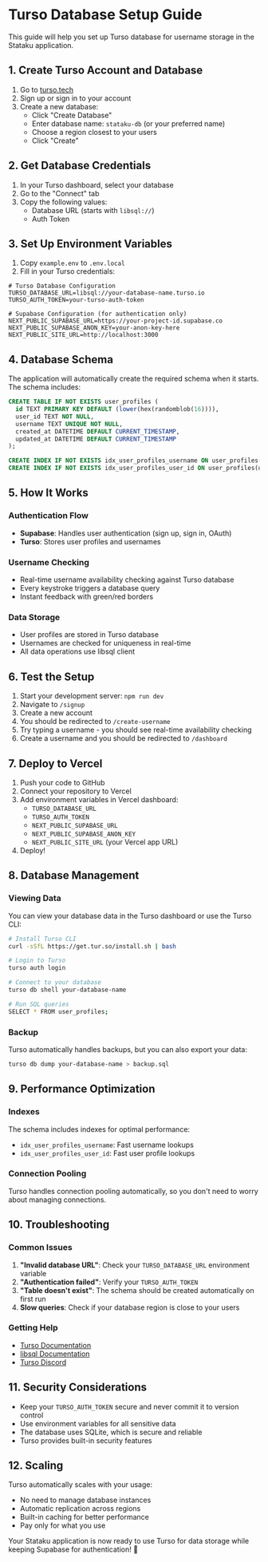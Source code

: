 # Turso Database Setup Guide

This guide will help you set up Turso database for username storage in the Stataku application.

## 1. Create Turso Account and Database

1. Go to [turso.tech](https://turso.tech)
2. Sign up or sign in to your account
3. Create a new database:
   - Click "Create Database"
   - Enter database name: `stataku-db` (or your preferred name)
   - Choose a region closest to your users
   - Click "Create"

## 2. Get Database Credentials

1. In your Turso dashboard, select your database
2. Go to the "Connect" tab
3. Copy the following values:
   - Database URL (starts with `libsql://`)
   - Auth Token

## 3. Set Up Environment Variables

1. Copy `example.env` to `.env.local`
2. Fill in your Turso credentials:

```env
# Turso Database Configuration
TURSO_DATABASE_URL=libsql://your-database-name.turso.io
TURSO_AUTH_TOKEN=your-turso-auth-token

# Supabase Configuration (for authentication only)
NEXT_PUBLIC_SUPABASE_URL=https://your-project-id.supabase.co
NEXT_PUBLIC_SUPABASE_ANON_KEY=your-anon-key-here
NEXT_PUBLIC_SITE_URL=http://localhost:3000
```

## 4. Database Schema

The application will automatically create the required schema when it starts. The schema includes:

```sql
CREATE TABLE IF NOT EXISTS user_profiles (
  id TEXT PRIMARY KEY DEFAULT (lower(hex(randomblob(16)))),
  user_id TEXT NOT NULL,
  username TEXT UNIQUE NOT NULL,
  created_at DATETIME DEFAULT CURRENT_TIMESTAMP,
  updated_at DATETIME DEFAULT CURRENT_TIMESTAMP
);

CREATE INDEX IF NOT EXISTS idx_user_profiles_username ON user_profiles(username);
CREATE INDEX IF NOT EXISTS idx_user_profiles_user_id ON user_profiles(user_id);
```

## 5. How It Works

### Authentication Flow

- **Supabase**: Handles user authentication (sign up, sign in, OAuth)
- **Turso**: Stores user profiles and usernames

### Username Checking

- Real-time username availability checking against Turso database
- Every keystroke triggers a database query
- Instant feedback with green/red borders

### Data Storage

- User profiles are stored in Turso database
- Usernames are checked for uniqueness in real-time
- All data operations use libsql client

## 6. Test the Setup

1. Start your development server: `npm run dev`
2. Navigate to `/signup`
3. Create a new account
4. You should be redirected to `/create-username`
5. Try typing a username - you should see real-time availability checking
6. Create a username and you should be redirected to `/dashboard`

## 7. Deploy to Vercel

1. Push your code to GitHub
2. Connect your repository to Vercel
3. Add environment variables in Vercel dashboard:
   - `TURSO_DATABASE_URL`
   - `TURSO_AUTH_TOKEN`
   - `NEXT_PUBLIC_SUPABASE_URL`
   - `NEXT_PUBLIC_SUPABASE_ANON_KEY`
   - `NEXT_PUBLIC_SITE_URL` (your Vercel app URL)
4. Deploy!

## 8. Database Management

### Viewing Data

You can view your database data in the Turso dashboard or use the Turso CLI:

```bash
# Install Turso CLI
curl -sSfL https://get.tur.so/install.sh | bash

# Login to Turso
turso auth login

# Connect to your database
turso db shell your-database-name

# Run SQL queries
SELECT * FROM user_profiles;
```

### Backup

Turso automatically handles backups, but you can also export your data:

```bash
turso db dump your-database-name > backup.sql
```

## 9. Performance Optimization

### Indexes

The schema includes indexes for optimal performance:

- `idx_user_profiles_username`: Fast username lookups
- `idx_user_profiles_user_id`: Fast user profile lookups

### Connection Pooling

Turso handles connection pooling automatically, so you don't need to worry about managing connections.

## 10. Troubleshooting

### Common Issues

1. **"Invalid database URL"**: Check your `TURSO_DATABASE_URL` environment variable
2. **"Authentication failed"**: Verify your `TURSO_AUTH_TOKEN`
3. **"Table doesn't exist"**: The schema should be created automatically on first run
4. **Slow queries**: Check if your database region is close to your users

### Getting Help

- [Turso Documentation](https://docs.turso.tech/)
- [libsql Documentation](https://libsql.org/docs/)
- [Turso Discord](https://discord.gg/turso)

## 11. Security Considerations

- Keep your `TURSO_AUTH_TOKEN` secure and never commit it to version control
- Use environment variables for all sensitive data
- The database uses SQLite, which is secure and reliable
- Turso provides built-in security features

## 12. Scaling

Turso automatically scales with your usage:

- No need to manage database instances
- Automatic replication across regions
- Built-in caching for better performance
- Pay only for what you use

Your Stataku application is now ready to use Turso for data storage while keeping Supabase for authentication! 🎉
